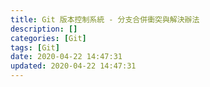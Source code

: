 ```yaml
---
title: Git 版本控制系統 - 分支合併衝突與解決辦法
description: []
categories: [Git]
tags: [Git]
date: 2020-04-22 14:47:31
updated: 2020-04-22 14:47:31
---
```


